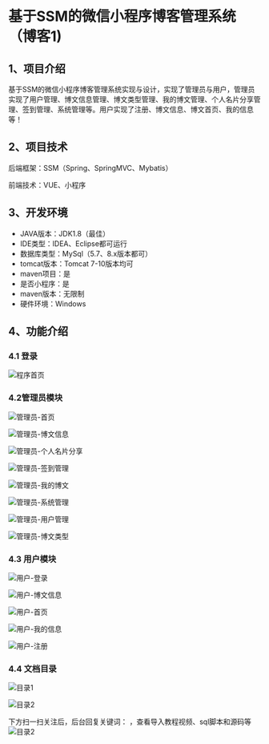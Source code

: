 # 基于SSM的微信小程序博客管理系统（博客1)



## 1、项目介绍

基于SSM的微信小程序博客管理系统实现与设计，实现了管理员与用户，管理员实现了用户管理、博文信息管理、博文类型管理、我的博文管理、个人名片分享管理、签到管理、系统管理等。用户实现了注册、博文信息、博文首页、我的信息等！

## 2、项目技术

后端框架：SSM（Spring、SpringMVC、Mybatis）

前端技术：VUE、小程序

## 3、开发环境

- JAVA版本：JDK1.8（最佳）
- IDE类型：IDEA、Eclipse都可运行
- 数据库类型：MySql（5.7、8.x版本都可） 
- tomcat版本：Tomcat 7-10版本均可
- maven项目：是
- 是否小程序：是
- maven版本：无限制
- 硬件环境：Windows


## 4、功能介绍

### 4.1 登录

![程序首页](https://www.codemarket.fun/202406212114928.png)

### 4.2管理员模块

![管理员-首页](https://www.codemarket.fun/202406212115014.png)

![管理员-博文信息](https://www.codemarket.fun/202406212115469.png)

![管理员-个人名片分享](https://www.codemarket.fun/202406212115477.png)

![管理员-签到管理](https://www.codemarket.fun/202406212115497.png)

![管理员-我的博文](https://www.codemarket.fun/202406212115510.png)

![管理员-系统管理](https://www.codemarket.fun/202406212115521.png)

![管理员-用户管理](https://www.codemarket.fun/202406212115884.png)

![管理员-博文类型](https://www.codemarket.fun/202406212115958.png)

### 4.3 用户模块

![用户-登录](https://www.codemarket.fun/202406212116903.png)

![用户-博文信息](https://www.codemarket.fun/202406212116263.png)



![用户-首页](https://www.codemarket.fun/202406212116284.png)

![用户-我的信息](https://www.codemarket.fun/202406212116249.png)

![用户-注册](https://www.codemarket.fun/202406212116301.png)

### 4.4 文档目录

![目录1](https://www.codemarket.fun/202406212118019.png)

![目录2](https://www.codemarket.fun/202406212118021.png)

下方扫一扫关注后，后台回复关键词：    ，查看导入教程视频、sql脚本和源码等
![目录2](https://www.codemarket.fun/202407032155305.png)
